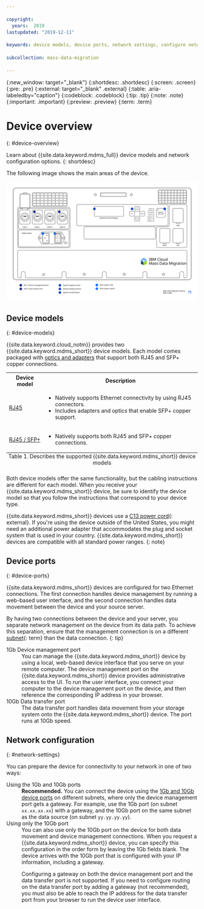 ```yaml
---

copyright:
  years:  2019
lastupdated: "2019-12-11"

keywords: device models, device ports, network settings, configure network  

subcollection: mass-data-migration

---
```


{:new_window: target="_blank"}
{:shortdesc: .shortdesc}
{:screen: .screen}
{:pre: .pre}
{:external: target="_blank" .external}
{:table: .aria-labeledby="caption"}
{:codeblock: .codeblock}
{:tip: .tip}
{:note: .note}
{:important: .important}
{:preview: .preview}
{:term: .term}

# Device overview
{: #device-overview}

Learn about {{site.data.keyword.mdms_full}} device models and network configuration options. 
{: shortdesc}

The following image shows the main areas of the device.

<a href="https://{DomainName}/docs/api/content/mass-data-migration/images/mdms-device-rj45.svg">
  <img src="images/mdms-device-rj45.svg" alt="Top-down view of the Mass Data Migration device">
</a>

## Device models
{: #device-models}

{{site.data.keyword.cloud_notm}} provides two {{site.data.keyword.mdms_short}} device models. Each model comes packaged with [optics and adapters](/docs/mass-data-migration?topic=mass-data-migration-inventory-checklists) that support both RJ45 and SFP+ copper connections. 


<table>
  <tr>
    <th>Device model</th>
    <th>Description</th>
  </tr>
  <tr>
    <td><p><a href="/docs/mass-data-migration?topic=mass-data-migration-connect-device#set-up-RJ45-model">RJ45</a></p></td>
    <td>
      <ul>
        <li>Natively supports Ethernet connectivity by using RJ45 connectors.</li>
        <li>Includes adapters and optics that enable SFP+ copper support.</li>
      </ul>
    </td>
  </tr>
  <tr>
    <td><p><a href="/docs/mass-data-migration?topic=mass-data-migration-connect-device#set-up-SFP+-model">RJ45 / SFP+</a></p></td>
    <td>
      <ul>
        <li>Natively supports both RJ45 and SFP+ copper connections.</li>
      </ul>
    </td>
  </tr>
  <caption style="caption-side:bottom;">Table 1. Describes the supported {{site.data.keyword.mdms_short}} device models</caption>
</table>

Both device models offer the same functionality, but the cabling instructions are different for each model. When you receive your {{site.data.keyword.mdms_short}} device, be sure to identify the device model so that you follow the instructions that correspond to your device type.  

{{site.data.keyword.mdms_short}} devices use a [C13 power cord](https://en.wikipedia.org/wiki/IEC_60320){: external}. If you're using the device outside of the United States, you might need an additional power adapter that accommodates the plug and socket system that is used in your country. {{site.data.keyword.mdms_short}} devices are compatible with all standard power ranges.
{: note}

## Device ports
{: #device-ports}

{{site.data.keyword.mdms_short}} devices are configured for two Ethernet connections. The first connection handles device management by running a web-based user interface, and the second connection handles data movement between the device and your source server.

By having two connections between the device and your server, you separate network management on the device from its data path. To achieve this separation, ensure that the management connection is on a different [subnet](#x2040149){: term} than the data connection.
{: tip}

<dl>
    <dt>1Gb Device management port</dt>
        <dd>You can manage the {{site.data.keyword.mdms_short}} device by using a local, web-based device interface that you serve on your remote computer. The device management port on the {{site.data.keyword.mdms_short}} device provides administrative access to the UI. To run the user interface, you connect your computer to the device management port on the device, and then reference the corresponding IP address in your browser.</dd>
    <dt>10Gb Data transfer port</dt>
        <dd>The data transfer port handles data movement from your storage system onto the {{site.data.keyword.mdms_short}} device. The port runs at 10Gb speed.</dd>
</dl>

## Network configuration
{: #network-settings}

You can prepare the device for connectivity to your network in one of two ways:

<dl>
  <dt>Using the 1Gb and 10Gb ports</dt>
    <dd><strong>Recommended.</strong> You can connect the device using the <a href="#device-ports">1Gb and 10Gb device ports</a> on different subnets, where only the device management port gets a gateway. For example, use the 1Gb port (on subnet <code>xx.xx.xx.xx</code>) with a gateway, and the 10Gb port on the same subnet as the data source (on subnet <code>yy.yy.yy.yy</code>).</dd>
  <dt>Using only the 10Gb port</dt>
    <dd>You can also use only the 10Gb port on the device for both data movement and device management connections. When you request a {{site.data.keyword.mdms_short}} device, you can specify this configuration in the order form by leaving the 1Gb fields blank. The device arrives with the 10Gb port that is configured with your IP information, including a gateway.</dd>
    <dd><p class="note">Configuring a gateway on both the device management port and the data transfer port is not supported. If you need to configure routing on the data transfer port by adding a gateway (not recommended), you must also be able to reach the IP address for the data transfer port from your browser to run the device user interface.</p></dd>
